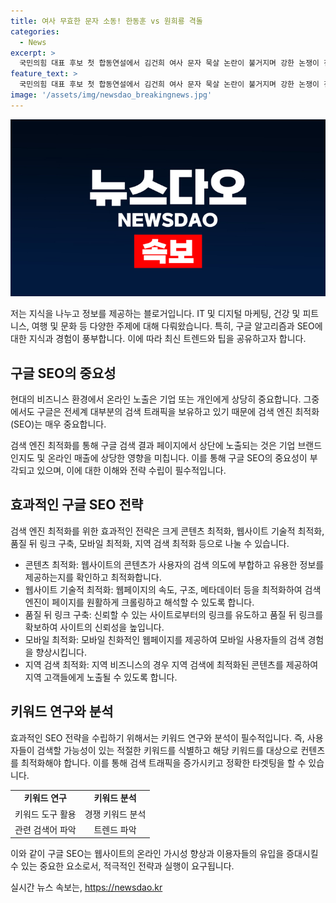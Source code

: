 ```yaml
---
title: 여사 무효한 문자 소동! 한동훈 vs 원희룡 격돌
categories:
  - News
excerpt: >
  국민의힘 대표 후보 첫 합동연설에서 김건희 여사 문자 묵살 논란이 불거지며 강한 논쟁이 전개됐습니다. 한동훈 전 위원장은 특정 세력들의 방해를 막겠다는 강한 입장을 내보였고, 다른 주자들은 한 전 위원장을 공격하며 사과를 촉구했습니다. 이에 대한 당내 언쟁이 치열해지고 있는 가운데, 다음주에는 방송토론회에서도 격돌할 예정입니다.
feature_text: >
  국민의힘 대표 후보 첫 합동연설에서 김건희 여사 문자 묵살 논란이 불거지며 강한 논쟁이 전개됐습니다. 한동훈 전 위원장은 특정 세력들의 방해를 막겠다는 강한 입장을 내보였고, 다른 주자들은 한 전 위원장을 공격하며 사과를 촉구했습니다. 이에 대한 당내 언쟁이 치열해지고 있는 가운데, 다음주에는 방송토론회에서도 격돌할 예정입니다.
image: '/assets/img/newsdao_breakingnews.jpg'
---
```


<p><img src="/assets/img/newsdao_breakingnews.jpg" alt="ontimetimes 속보" /></p>

<p>저는 지식을 나누고 정보를 제공하는 블로거입니다. IT 및 디지털 마케팅, 건강 및 피트니스, 여행 및 문화 등 다양한 주제에 대해 다뤄왔습니다. 특히, 구글 알고리즘과 SEO에 대한 지식과 경험이 풍부합니다. 이에 따라 최신 트렌드와 팁을 공유하고자 합니다.</p>

<h2 data-ke-size="size26">구글 SEO의 중요성</h2>

<p data-ke-size="size16">현대의 비즈니스 환경에서 온라인 노출은 기업 또는 개인에게 상당히 중요합니다. 그중에서도 구글은 전세계 대부분의 검색 트래픽을 보유하고 있기 때문에 검색 엔진 최적화(SEO)는 매우 중요합니다.</p>

<p data-ke-size="size16">검색 엔진 최적화를 통해 구글 검색 결과 페이지에서 상단에 노출되는 것은 기업 브랜드 인지도 및 온라인 매출에 상당한 영향을 미칩니다. 이를 통해 구글 SEO의 중요성이 부각되고 있으며, 이에 대한 이해와 전략 수립이 필수적입니다.</p>

<h2 data-ke-size="size26">효과적인 구글 SEO 전략</h2>

<p data-ke-size="size16">검색 엔진 최적화를 위한 효과적인 전략은 크게 콘텐츠 최적화, 웹사이트 기술적 최적화, 품질 뒤 링크 구축, 모바일 최적화, 지역 검색 최적화 등으로 나눌 수 있습니다.</p>

<ul>
  <li>콘텐츠 최적화: 웹사이트의 콘텐츠가 사용자의 검색 의도에 부합하고 유용한 정보를 제공하는지를 확인하고 최적화합니다.</li>
  <li>웹사이트 기술적 최적화: 웹페이지의 속도, 구조, 메타데이터 등을 최적화하여 검색 엔진이 페이지를 원활하게 크롤링하고 해석할 수 있도록 합니다.</li>
  <li>품질 뒤 링크 구축: 신뢰할 수 있는 사이트로부터의 링크를 유도하고 품질 뒤 링크를 확보하여 사이트의 신뢰성을 높입니다.</li>
  <li>모바일 최적화: 모바일 친화적인 웹페이지를 제공하여 모바일 사용자들의 검색 경험을 향상시킵니다.</li>
  <li>지역 검색 최적화: 지역 비즈니스의 경우 지역 검색에 최적화된 콘텐츠를 제공하여 지역 고객들에게 노출될 수 있도록 합니다.</li>
</ul>

<h2 data-ke-size="size26">키워드 연구와 분석</h2>

<p data-ke-size="size16">효과적인 SEO 전략을 수립하기 위해서는 키워드 연구와 분석이 필수적입니다. 즉, 사용자들이 검색할 가능성이 있는 적절한 키워드를 식별하고 해당 키워드를 대상으로 컨텐츠를 최적화해야 합니다. 이를 통해 검색 트래픽을 증가시키고 정확한 타겟팅을 할 수 있습니다.</p>

<table>
  <tr>
    <td style="text-align: center; height: 17px;"><b>키워드 연구</b></td>
    <td style="text-align: center; height: 17px;"><b>키워드 분석</b></td>
  </tr>
  <tr>
    <td style="text-align: center; height: 17px;">키워드 도구 활용</td>
    <td style="text-align: center; height: 17px;">경쟁 키워드 분석</td>
  </tr>
  <tr>
    <td style="text-align: center; height: 17px;">관련 검색어 파악</td>
    <td style="text-align: center; height: 17px;">트렌드 파악</td>
  </tr>
</table>

<p>이와 같이 구글 SEO는 웹사이트의 온라인 가시성 향상과 이용자들의 유입을 증대시킬 수 있는 중요한 요소로서, 적극적인 전략과 실행이 요구됩니다.</p>
실시간 뉴스 속보는, <a href="https://newsdao.kr" rel="dofollow">https://newsdao.kr</a>


